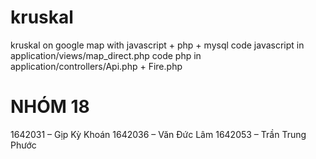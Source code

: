 # kruskal
kruskal on google map with javascript + php + mysql
code javascript in application/views/map_direct.php
code php in application/controllers/Api.php + Fire.php
# NHÓM 18
1642031 – Gịp Kỳ Khoán
1642036 – Văn Đức Lâm
1642053 – Trần Trung Phước